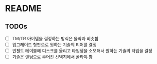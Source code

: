 # README

## TODOs
- [ ] TM/TR 아이템을 결정하는 방식은 물약과 비슷함
- [ ] 업그레이드 형판으로 원하는 기술의 티어를 결정
- [ ] 인첸트 테이블에 디스크를 올리고 타입젬을 소모해서 원하는 기술의 타입을 결정
- [ ] 기술은 랜덤으로 주어진 선택지에서 골라야 함